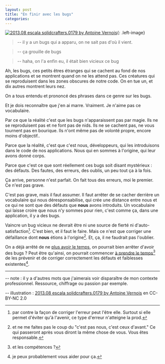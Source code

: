 ```yaml
---
layout: post
title: "En finir avec les bugs"
categories:
---
```

[![2013.08 escala solidcrafters.0179 by Antoine Vernois](https://farm8.staticflickr.com/7652/16448025843_4627812e40_n.jpg)](https://www.flickr.com/photos/antoinevernois/16448025843){: .left-image}

> -- il y a un bugs qui a apparu, on ne sait pas d'où il vient.

> -- ça grouille de bugs

> -- haha, on l'a enfin eu, il était bien vicieux ce bug

Ah, les bugs, ces petits êtres étranges qui se cachent au fond de nos applications et se montrent quand on ne les attend pas. 
Ces créatures qui se reproduisent dans les zones obscures de notre code. On en tue un, et dix autres montrent leurs nez.

On a tous entendu et prononcé des phrases dans ce genre sur les bugs.


Et je dois reconnaître que j'en ai marre. Vraiment. Je n'aime pas ce vocabulaire.

Par ce que la réalité c'est que les bugs n'apparaissent pas par magie. 
Ils ne se reproduisent pas et ne font pas de nids.
Ils ne se cachent pas, ne vous tournent pas en bourique. Ils n'ont même pas de volonté propre, encore moins d'objectif..

Parce que la réalité, c'est que c'est nous, développeurs, qui les introduisons dans le code de nos applications. Nous qui en sommes à l'origine, qui leur avons donné corps.

Parce que c'est ce que sont réellement ces bugs soit disant mystérieux : des défauts. Des fautes, des erreurs, des oublis, un peu tout ça à la fois.

Ça arrive, personne n'est parfait. On fait tous des erreurs, moi le premier. Ce n'est pas grave.

C'est pas grave, mais il faut assumer.
Il faut arrêter de se cacher derrière un vocabulaire qui nous déresponsabilise, qui crée une distance entre nous et ce qui ne sont que des défauts que __nous__ avons introduits. Un vocabulaire qui laisse croire que nous n'y sommes pour rien, c'est comme ça, dans une application, il y a des bugs.

Vaincre un bug vicieux ne devrait être ni une source de fierté ni d'auto-satisfaction[^1]. 
C'est bien, et il faut le faire. Mais ce n'est que corriger une défaillance dont __nous__ étions à l'origine[^4]. Et, ça, il ne faudrait pas l'oublier.

On a déjà arrêté de ne [plus avoir le temps](https://blog.crafting-labs.fr/2013/10/03/j-ai-pas-le-temps), on pourrait bien arrêter d'avoir des bugs ?
Peut être qu'ainsi, on pourrait commencer [à prendre le temps](https://blog.crafting-labs.fr/2014/12/16/une-histoire-du-temps/)[^2] de les prévenir et de corriger correctement les défauts et faiblesses existentes[^3].

------

-- note : il y a d'autres mots que j'aimerais voir disparaître de mon contexte professionnel. Ressource, chiffrage ou passion par exemple.

-- illustration : [2013.08 escala solidcrafters.0179 by Antoine Vernois](https://www.flickr.com/photos/antoinevernois/16448025843) en CC-BY-NC 2.0

[^1]: par contre la façon de corriger l'erreur peut l'être elle. Surtout si elle permet d'éviter qu'à l'avenir, ce type d'erreur n'atteigne la prod.
[^2]: et les compétences ?
[^3]: je peux probablement vous aider pour ça.
[^4]: et ne me faites pas le coup du "c'est pas nous, c'est ceux d'avant." Ce qui passeront après vous diront la même chose de vous. Vous êtes responsable.